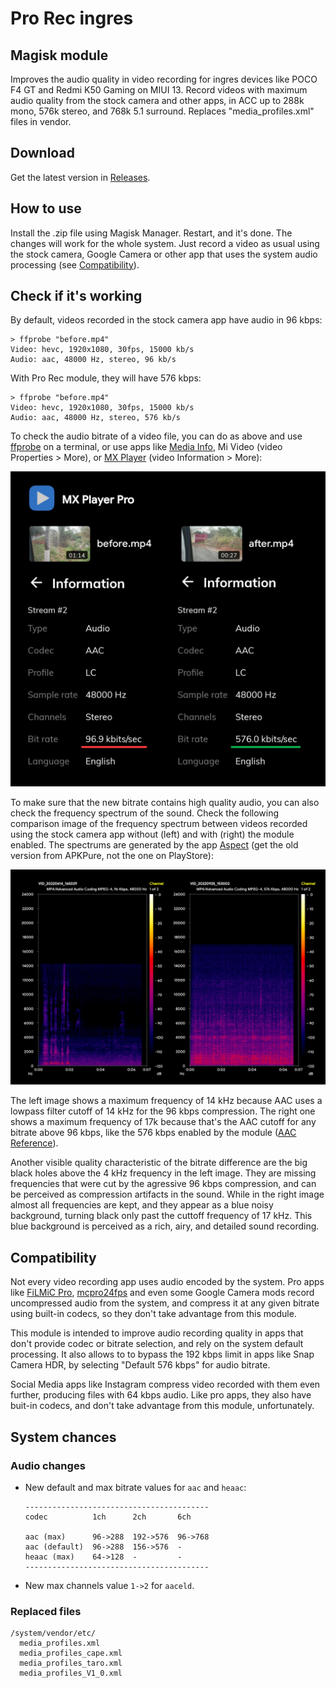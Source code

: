 # Pro Rec ingres

## Magisk module
Improves the audio quality in video recording for ingres devices like POCO F4 GT and Redmi K50 Gaming on MIUI 13. Record videos with maximum audio quality from the stock camera and other apps, in ACC up to 288k mono, 576k stereo, and 768k 5.1 surround. Replaces "media_profiles.xml" files in vendor.

## Download
Get the latest version in [Releases](https://github.com/pauloup/pro-rec-ingres/releases).

## How to use
Install the .zip file using Magisk Manager. Restart, and it's done. The changes will work for the whole system. Just record a video as usual using the stock camera, Google Camera or other app that uses the system audio processing (see [Compatibility](#compatibility)).

## Check if it's working
By default, videos recorded in the stock camera app have audio in 96 kbps:

```
> ffprobe "before.mp4"
Video: hevc, 1920x1080, 30fps, 15000 kb/s
Audio: aac, 48000 Hz, stereo, 96 kb/s
```

With Pro Rec module, they will have 576 kbps:

```
> ffprobe "before.mp4"
Video: hevc, 1920x1080, 30fps, 15000 kb/s
Audio: aac, 48000 Hz, stereo, 576 kb/s
```

To check the audio bitrate of a video file, you can do as above and use [ffprobe](https://ottverse.com/ffprobe-comprehensive-tutorial-with-examples/) on a terminal, or use apps like [Media Info](https://play.google.com/store/apps/details?id=net.mediaarea.mediainfo), Mi Video (video Properties > More), or [MX Player](https://play.google.com/store/apps/details?id=com.mxtech.videoplayer.ad) (video Information > More):

![](images/mxplayer.png)

To make sure that the new bitrate contains high quality audio, you can also check the frequency spectrum of the sound. Check the following comparison image of the frequency spectrum between videos recorded using the stock camera app without (left) and with (right) the module enabled. The spectrums are generated by the app [Aspect](https://apkpure.com/aspect-audio-files-spectrogram-analyzer/com.andrewkhandr.aspect) (get the old version from APKPure, not the one on PlayStore):

![](images/spectrum.png)

The left image shows a maximum frequency of 14 kHz because AAC uses a lowpass filter cutoff of 14 kHz for the 96 kbps compression. The right one shows a maximum frequency of 17k because that's the AAC cutoff for any bitrate above 96 kbps, like the 576 kbps enabled by the module ([AAC Reference](https://wiki.hydrogenaud.io/index.php?title=Fraunhofer_FDK_AAC#CBR_Mode)).

Another visible quality characteristic of the bitrate difference are the big black holes above the 4 kHz frequency in the left image. They are missing frequencies that were cut by the agressive 96 kbps compression, and can be perceived as compression artifacts in the sound. While in the right image almost all frequencies are kept, and they appear as a blue noisy background, turning black only past the cuttoff frequency of 17 kHz. This blue background is perceived as a rich, airy, and detailed sound recording.

## Compatibility
Not every video recording app uses audio encoded by the system. Pro apps like [FiLMiC Pro](https://play.google.com/store/apps/details?id=com.filmic.filmicpro), [mcpro24fps](https://play.google.com/store/apps/details?id=lv.mcprotector.mcpro24fps) and even some Google Camera mods record uncompressed audio from the system, and compress it at any given bitrate using built-in codecs, so they don't take advantage from this module.

This module is intended to improve audio recording quality in apps that don't provide codec or bitrate selection, and rely on the system default processing. It also allows to to bypass the 192 kbps limit in apps like Snap Camera HDR, by selecting "Default 576 kbps" for audio bitrate.

Social Media apps like Instagram compress video recorded with them even further, producing files with 64 kbps audio. Like pro apps, they also have buit-in codecs, and don't take advantage from this module, unfortunately.

## System chances

### Audio changes
- New default and max bitrate values for `aac` and `heaac`:

  ```
  -----------------------------------------
  codec          1ch      2ch       6ch
  
  aac (max)      96->288  192->576  96->768
  aac (default)  96->288  156->576  -
  heaac (max)    64->128  -         -
  -----------------------------------------
  ```

- New max channels value `1->2` for `aaceld`.

### Replaced files
```
/system/vendor/etc/
  media_profiles.xml
  media_profiles_cape.xml
  media_profiles_taro.xml
  media_profiles_V1_0.xml
```